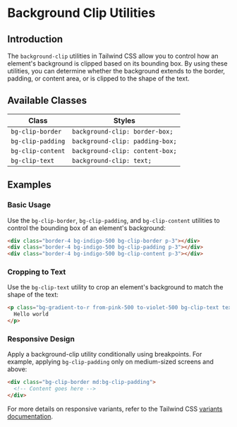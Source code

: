 # Background Clip Utilities

## Introduction

The `background-clip` utilities in Tailwind CSS allow you to control how an element's background is clipped based on its bounding box. By using these utilities, you can determine whether the background extends to the border, padding, or content area, or is clipped to the shape of the text.

## Available Classes

| Class              | Styles                               |
|-------------------|---------------------------------|
| `bg-clip-border`  | `background-clip: border-box;`  |
| `bg-clip-padding` | `background-clip: padding-box;` |
| `bg-clip-content` | `background-clip: content-box;` |
| `bg-clip-text`    | `background-clip: text;`        |

## Examples

### Basic Usage
Use the `bg-clip-border`, `bg-clip-padding`, and `bg-clip-content` utilities to control the bounding box of an element's background:

```html
<div class="border-4 bg-indigo-500 bg-clip-border p-3"></div>
<div class="border-4 bg-indigo-500 bg-clip-padding p-3"></div>
<div class="border-4 bg-indigo-500 bg-clip-content p-3"></div>
```

### Cropping to Text
Use the `bg-clip-text` utility to crop an element's background to match the shape of the text:

```html
<p class="bg-gradient-to-r from-pink-500 to-violet-500 bg-clip-text text-5xl font-extrabold text-transparent">
  Hello world
</p>
```

### Responsive Design
Apply a background-clip utility conditionally using breakpoints. For example, applying `bg-clip-padding` only on medium-sized screens and above:

```html
<div class="bg-clip-border md:bg-clip-padding">
  <!-- Content goes here -->
</div>
```

For more details on responsive variants, refer to the Tailwind CSS [variants documentation](https://tailwindcss.com/docs/background-clip).


